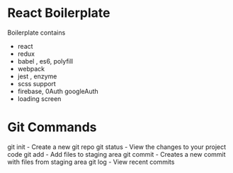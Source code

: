 # React Boilerplate

Boilerplate contains
  - react
  - redux
  - babel , es6, polyfill
  - webpack
  - jest , enzyme
  - scss support
  - firebase, 0Auth googleAuth
  - loading screen






# Git Commands

git init - Create a new git repo
git status - View the changes to your project code
git add - Add files to staging area
git commit - Creates a new commit with files from staging area
git log - View recent commits